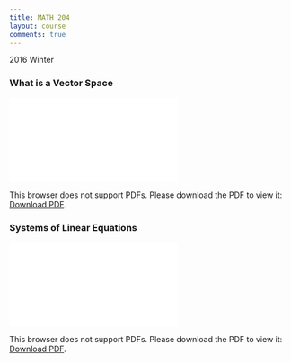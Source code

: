 ```yaml
---
title: MATH 204
layout: course
comments: true
---
```


2016 Winter

<!--more-->
### What is a Vector Space
<object data="{{ site.url }}/assets/MATH 204/VectorSpace.pdf" type="application/pdf" width="100%" height="850px">
    <embed src="{{ site.url }}/assets/MATH 204/VectorSpace.pdf" type="application/pdf">
        <p>This browser does not support PDFs. Please download the PDF to view it: <a href="{{ site.url }}/assets/MATH 204/VectorSpace.pdf">Download PDF</a>.</p>
    </embed>
</object>

### Systems of Linear Equations
<object data="{{ site.url }}/assets/MATH 204/Systems of Linear Equations.pdf" type="application/pdf" width="100%" height="850px">
    <embed src="{{ site.url }}/assets/MATH 204/Systems of Linear Equations.pdf" type="application/pdf">
        <p>This browser does not support PDFs. Please download the PDF to view it: <a href="{{ site.url }}/assets/MATH 204/Systems of Linear Equations.pdf">Download PDF</a>.</p>
    </embed>
</object>